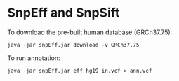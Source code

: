 # SnpEff and SnpSift

To download the pre-built human database (GRCh37.75):

```
java -jar snpEff.jar download -v GRCh37.75
```

To run annotation:

```
java -jar snpEff.jar eff hg19 in.vcf > ann.vcf
```
